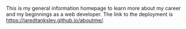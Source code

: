 This is my general information homepage to learn more about my career and my beginnings as a web developer.  The link to the deployment is https://jaredtanksley.github.io/aboutme/.

